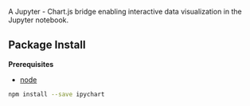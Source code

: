 A Jupyter - Chart.js bridge enabling interactive data visualization in the Jupyter notebook.

Package Install
---------------

**Prerequisites**
- [node](http://nodejs.org/)

```bash
npm install --save ipychart
```
